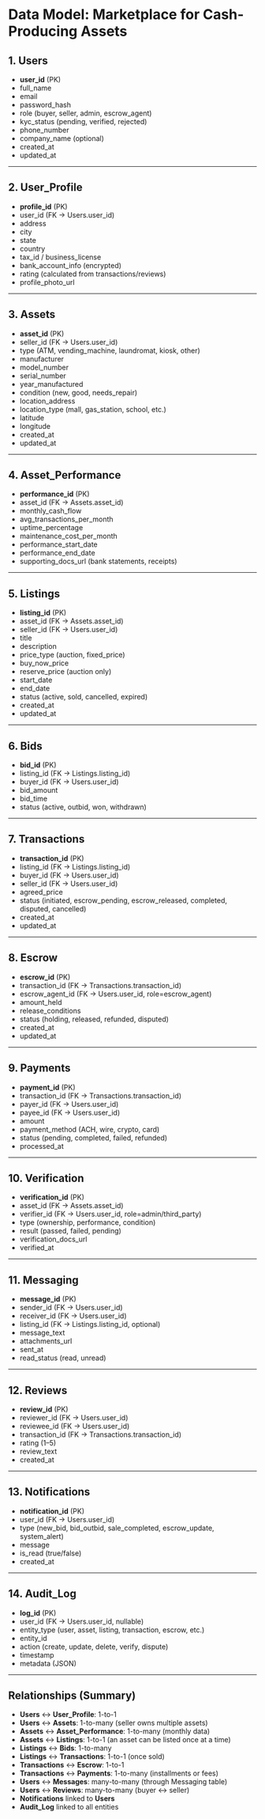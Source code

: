 # Data Model: Marketplace for Cash-Producing Assets

## 1. Users
- **user_id** (PK)
- full_name
- email
- password_hash
- role (buyer, seller, admin, escrow_agent)
- kyc_status (pending, verified, rejected)
- phone_number
- company_name (optional)
- created_at
- updated_at

---

## 2. User_Profile
- **profile_id** (PK)
- user_id (FK → Users.user_id)
- address
- city
- state
- country
- tax_id / business_license
- bank_account_info (encrypted)
- rating (calculated from transactions/reviews)
- profile_photo_url

---

## 3. Assets
- **asset_id** (PK)
- seller_id (FK → Users.user_id)
- type (ATM, vending_machine, laundromat, kiosk, other)
- manufacturer
- model_number
- serial_number
- year_manufactured
- condition (new, good, needs_repair)
- location_address
- location_type (mall, gas_station, school, etc.)
- latitude
- longitude
- created_at
- updated_at

---

## 4. Asset_Performance
- **performance_id** (PK)
- asset_id (FK → Assets.asset_id)
- monthly_cash_flow
- avg_transactions_per_month
- uptime_percentage
- maintenance_cost_per_month
- performance_start_date
- performance_end_date
- supporting_docs_url (bank statements, receipts)

---

## 5. Listings
- **listing_id** (PK)
- asset_id (FK → Assets.asset_id)
- seller_id (FK → Users.user_id)
- title
- description
- price_type (auction, fixed_price)
- buy_now_price
- reserve_price (auction only)
- start_date
- end_date
- status (active, sold, cancelled, expired)
- created_at
- updated_at

---

## 6. Bids
- **bid_id** (PK)
- listing_id (FK → Listings.listing_id)
- buyer_id (FK → Users.user_id)
- bid_amount
- bid_time
- status (active, outbid, won, withdrawn)

---

## 7. Transactions
- **transaction_id** (PK)
- listing_id (FK → Listings.listing_id)
- buyer_id (FK → Users.user_id)
- seller_id (FK → Users.user_id)
- agreed_price
- status (initiated, escrow_pending, escrow_released, completed, disputed, cancelled)
- created_at
- updated_at

---

## 8. Escrow
- **escrow_id** (PK)
- transaction_id (FK → Transactions.transaction_id)
- escrow_agent_id (FK → Users.user_id, role=escrow_agent)
- amount_held
- release_conditions
- status (holding, released, refunded, disputed)
- created_at
- updated_at

---

## 9. Payments
- **payment_id** (PK)
- transaction_id (FK → Transactions.transaction_id)
- payer_id (FK → Users.user_id)
- payee_id (FK → Users.user_id)
- amount
- payment_method (ACH, wire, crypto, card)
- status (pending, completed, failed, refunded)
- processed_at

---

## 10. Verification
- **verification_id** (PK)
- asset_id (FK → Assets.asset_id)
- verifier_id (FK → Users.user_id, role=admin/third_party)
- type (ownership, performance, condition)
- result (passed, failed, pending)
- verification_docs_url
- verified_at

---

## 11. Messaging
- **message_id** (PK)
- sender_id (FK → Users.user_id)
- receiver_id (FK → Users.user_id)
- listing_id (FK → Listings.listing_id, optional)
- message_text
- attachments_url
- sent_at
- read_status (read, unread)

---

## 12. Reviews
- **review_id** (PK)
- reviewer_id (FK → Users.user_id)
- reviewee_id (FK → Users.user_id)
- transaction_id (FK → Transactions.transaction_id)
- rating (1–5)
- review_text
- created_at

---

## 13. Notifications
- **notification_id** (PK)
- user_id (FK → Users.user_id)
- type (new_bid, bid_outbid, sale_completed, escrow_update, system_alert)
- message
- is_read (true/false)
- created_at

---

## 14. Audit_Log
- **log_id** (PK)
- user_id (FK → Users.user_id, nullable)
- entity_type (user, asset, listing, transaction, escrow, etc.)
- entity_id
- action (create, update, delete, verify, dispute)
- timestamp
- metadata (JSON)

---

## Relationships (Summary)
- **Users** ↔ **User_Profile**: 1-to-1  
- **Users** ↔ **Assets**: 1-to-many (seller owns multiple assets)  
- **Assets** ↔ **Asset_Performance**: 1-to-many (monthly data)  
- **Assets** ↔ **Listings**: 1-to-1 (an asset can be listed once at a time)  
- **Listings** ↔ **Bids**: 1-to-many  
- **Listings** ↔ **Transactions**: 1-to-1 (once sold)  
- **Transactions** ↔ **Escrow**: 1-to-1  
- **Transactions** ↔ **Payments**: 1-to-many (installments or fees)  
- **Users** ↔ **Messages**: many-to-many (through Messaging table)  
- **Users** ↔ **Reviews**: many-to-many (buyer ↔ seller)  
- **Notifications** linked to **Users**  
- **Audit_Log** linked to all entities

